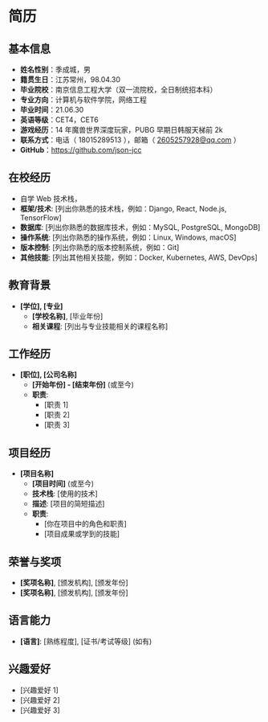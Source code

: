 # 简历

## 基本信息

- **姓名性别**：季成城，男
- **籍贯生日**：江苏常州，98.04.30
- **毕业院校**：南京信息工程大学（双一流院校，全日制统招本科）
- **专业方向**：计算机与软件学院，网络工程
- **毕业时间**：21.06.30
- **英语等级**：CET4，CET6
- **游戏经历**：14 年魔兽世界深度玩家，PUBG 早期日韩服天梯前 2k
- **联系方式**：电话（ 18015289513 ），邮箱（ 2605257928@qq.com ）
- **GitHub**：https://github.com/json-jcc

## 在校经历

- 自学 Web 技术栈，
- **框架/技术**: [列出你熟悉的技术栈，例如：Django, React, Node.js, TensorFlow]
- **数据库**: [列出你熟悉的数据库技术，例如：MySQL, PostgreSQL, MongoDB]
- **操作系统**: [列出你熟悉的操作系统，例如：Linux, Windows, macOS]
- **版本控制**: [列出你熟悉的版本控制系统，例如：Git]
- **其他技能**: [列出其他相关技能，例如：Docker, Kubernetes, AWS, DevOps]

## 教育背景

- **[学位], [专业]**
  - **[学校名称]**, [毕业年份]
  - **相关课程**: [列出与专业技能相关的课程名称]

## 工作经历

- **[职位], [公司名称]**
  - **[开始年份] - [结束年份]** (或至今)
  - **职责**:
    - [职责 1]
    - [职责 2]
    - [职责 3]

## 项目经历

- **[项目名称]**
  - **[项目时间]** (或至今)
  - **技术栈**: [使用的技术]
  - **描述**: [项目的简短描述]
  - **职责**:
    - [你在项目中的角色和职责]
    - [项目成果或学到的技能]

## 荣誉与奖项

- **[奖项名称]**, [颁发机构], [颁发年份]
- **[奖项名称]**, [颁发机构], [颁发年份]

## 语言能力

- **[语言]**: [熟练程度], [证书/考试等级] (如有)

## 兴趣爱好

- [兴趣爱好 1]
- [兴趣爱好 2]
- [兴趣爱好 3]
